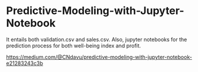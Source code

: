 # Predictive-Modeling-with-Jupyter-Notebook

It entails both validation.csv and sales.csv. Also, jupyter notebooks for the prediction process for both well-being index and profit.

https://medium.com/@CNdavu/predictive-modeling-with-jupyter-notebook-e21283243c3b
